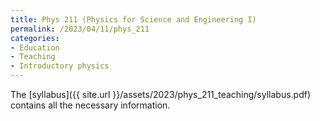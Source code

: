 ```yaml
---
title: Phys 211 (Physics for Science and Engineering I)
permalink: /2023/04/11/phys_211
categories:
- Education
- Teaching
- Introductory physics
---
```




The [syllabus]({{ site.url }}/assets/2023/phys_211_teaching/syllabus.pdf) contains all the necessary information.

